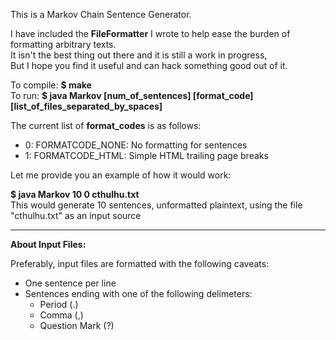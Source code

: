 This is a Markov Chain Sentence Generator.<br/>

I have included the <b>FileFormatter</b> I wrote to help ease the burden of formatting arbitrary texts.<br/>
It isn't the best thing out there and it is still a work in progress,<br/>
But I hope you find it useful and can hack something good out of it.<br/>

To compile: <b>$ make</b><br/>
To run: <b>$ java Markov [num_of_sentences] [format_code] [list_of_files_separated_by_spaces]</b><br/>

The current list of <b>format_codes</b> is as follows:<br/>
<ul>
<li>0: FORMATCODE_NONE: No formatting for sentences</li>
<li>1: FORMATCODE_HTML: Simple HTML trailing page breaks</li>
</ul>

Let me provide you an example of how it would work:<br/>

<b>$ java Markov 10 0 cthulhu.txt</b><br/>
This would generate 10 sentences, unformatted plaintext, using the file "cthulhu.txt" as an input source<br/>

<hr/>
<b>About Input Files:</b><br/>

Preferably, input files are formatted with the following caveats:<br/>
<ul>
<li>One sentence per line</li>
<li>Sentences ending with one of the following delimeters:
    <ul><li>Period (.)</li>
    <li>Comma (,)</li>
    <li>Question Mark (?)</li>
    </ul>
</li></ul>
